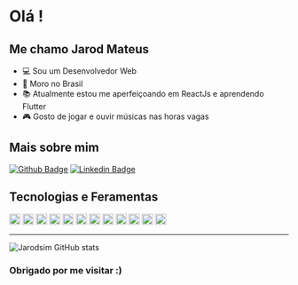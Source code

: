 # Olá !
## Me chamo Jarod Mateus

 - :computer: Sou um Desenvolvedor Web
- :house_with_garden: Moro no Brasil
- :books: Atualmente estou me aperfeiçoando em ReactJs e aprendendo Flutter
- :video_game: Gosto de jogar e ouvir músicas nas horas vagas


## Mais sobre mim
[![Github Badge](https://img.shields.io/badge/-Github-000?style=flat-square&logo=Github&logoColor=white&link=https://github.com/jarodsim)](https://github.com/jarodsim)
[![Linkedin Badge](https://img.shields.io/badge/-LinkedIn-blue?style=flat-square&logo=Linkedin&logoColor=white&link=https://www.linkedin.com/in/jarodcavalcante/)](https://www.linkedin.com/in/jarodcavalcante/)

## Tecnologias e Feramentas
<code><img height= "20" src= "https://img.shields.io/badge/HTML5-E34F26?style=for-the-badge&logo=html5&logoColor=white"></code>
<code><img height= "20" src= "https://img.shields.io/badge/CSS3-1572B6?style=for-the-badge&logo=css3&logoColor=white"></code>
<code><img height= "20" src= "https://img.shields.io/badge/JavaScript-F7DF1E?style=for-the-badge&logo=javascript&logoColor=black"></code>
<code><img height= "20" src= "https://img.shields.io/badge/Node.js-339933?style=for-the-badge&logo=nodedotjs&logoColor=white"></code>
<code><img height= "20" src= "https://img.shields.io/badge/React-20232A?style=for-the-badge&logo=react&logoColor=61DAFB"></code>
<code><img height= "20" src= "https://img.shields.io/badge/Flutter-02569B?style=for-the-badge&logo=flutter&logoColor=white"></code>
<code><img height= "20" src= "https://img.shields.io/badge/MongoDB-white?style=for-the-badge&logo=mongodb&logoColor=4EA94"></code>
<code><img height= "20" src= "https://img.shields.io/badge/Docker-2CA5E0?style=for-the-badge&logo=docker&logoColor=white"></code>
<code><img height= "20" src= "https://img.shields.io/badge/Express.js-000000?style=for-the-badge&logo=express&logoColor=white"></code>
<code><img height= "20" src= "https://img.shields.io/badge/Heroku-430098?style=for-the-badge&logo=heroku&logoColor=white"></code>
<code><img height= "20" src= "https://img.shields.io/badge/firebase-ffca28?style=for-the-badge&logo=firebase&logoColor=black"></code>
<code><img height= "20" src= "https://img.shields.io/badge/next.js-000000?style=for-the-badge&logo=nextdotjs&logoColor=white"></code>

----------------
![Jarodsim GitHub stats](https://github-readme-stats.vercel.app/api?username=jarodsim&show_icons=true&theme=radical)

### Obrigado por me visitar :)
